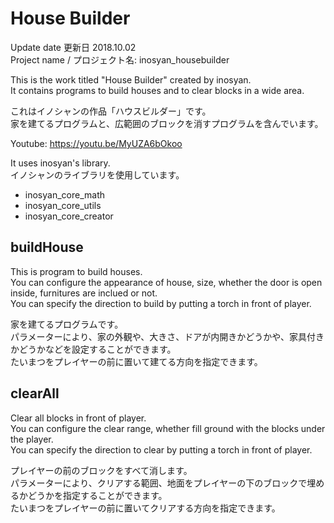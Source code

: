 # House Builder
Update date 更新日 2018.10.02  
Project name / プロジェクト名: inosyan_housebuilder  

This is the work titled "House Builder" created by inosyan.  
It contains programs to build houses and to clear blocks in a wide area.  

これはイノシャンの作品「ハウスビルダー」です。  
家を建てるプログラムと、広範囲のブロックを消すプログラムを含んでいます。  

Youtube: https://youtu.be/MyUZA6bOkoo  

It uses inosyan's library.  
イノシャンのライブラリを使用しています。  
- inosyan_core_math
- inosyan_core_utils
- inosyan_core_creator

## buildHouse
This is program to build houses.  
You can configure the appearance of house, size, whether the door is open inside, furnitures are inclued or not.  
You can specify the direction to build by putting a torch in front of player.  

家を建てるプログラムです。  
パラメーターにより、家の外観や、大きさ、ドアが内開きかどうかや、家具付きかどうかなどを設定することができます。  
たいまつをプレイヤーの前に置いて建てる方向を指定できます。  

## clearAll
Clear all blocks in front of player.  
You can configure the clear range, whether fill ground with the blocks under the player.  
You can specify the direction to clear by putting a torch in front of player.  

プレイヤーの前のブロックをすべて消します。  
パラメーターにより、クリアする範囲、地面をプレイヤーの下のブロックで埋めるかどうかを指定することができます。  
たいまつをプレイヤーの前に置いてクリアする方向を指定できます。  
